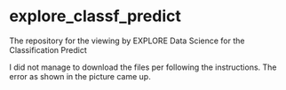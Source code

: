 # explore_classf_predict
The repository for the viewing by EXPLORE Data Science for the Classification Predict

I did not manage to download the files per following the instructions. The error as shown in the picture came up.
